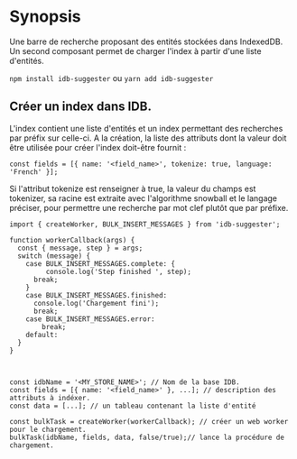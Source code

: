 # Synopsis

Une barre de recherche proposant des entités stockées dans IndexedDB.
Un second composant permet de charger l'index à partir d'une liste d'entités.

`npm install idb-suggester` ou `yarn add idb-suggester`

## Créer un index dans IDB.

L'index contient une liste d'entités et un index permettant des recherches par préfix sur celle-ci.
A la création, la liste des attributs dont la valeur doit être utilisée pour créer l'index doit-être fournit :

```javascript:
const fields = [{ name: '<field_name>', tokenize: true, language: 'French' }];
```

Si l'attribut tokenize est renseigner à true, la valeur du champs est tokenizer, sa racine est extraite avec l'algorithme snowball et le langage préciser, pour permettre une recherche par mot clef plutôt que par préfixe.

```javascript:
import { createWorker, BULK_INSERT_MESSAGES } from 'idb-suggester';

function workerCallback(args) {
  const { message, step } = args;
  switch (message) {
    case BULK_INSERT_MESSAGES.complete: {
         console.log('Step finished ', step);
      break;
    }
    case BULK_INSERT_MESSAGES.finished:
      console.log('Chargement fini');
      break;
    case BULK_INSERT_MESSAGES.error:
        break;
    default:
  }
}



const idbName = '<MY_STORE_NAME>'; // Nom de la base IDB.
const fields = [{ name: '<field_name>' }, ...]; // description des attributs à indéxer.
const data = [...]; // un tableau contenant la liste d'entité

const bulkTask = createWorker(workerCallback); // créer un web worker pour le chargement.
bulkTask(idbName, fields, data, false/true);// lance la procédure de chargement.
```
